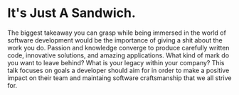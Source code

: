 # It's Just A Sandwich.
The biggest takeaway you can grasp while being immersed in the world of software development would be the importance of giving a shit about the work you do. Passion and knowledge converge to produce carefully written code, innovative solutions, and amazing applications. What kind of mark do you want to leave behind? What is your legacy within your company? This talk focuses on goals a developer should aim for in order to make a positive impact on their team and maintaing software craftsmanship that we all strive for.

